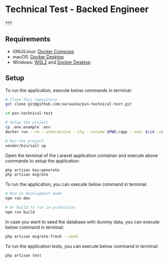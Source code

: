 # Technical Test - Backed Engineer

???

## Requirements

- GNU/Linux: [Docker Compose](https://docs.docker.com/compose/install/)
- macOS: [Docker Desktop](https://www.docker.com/products/docker-desktop/)
- Windows: [WSL2](https://docs.docker.com/desktop/windows/wsl/) and [Docker Desktop](https://www.docker.com/products/docker-desktop/)

## Setup

To run the application, execute below commands in terminal:

```sh
# Clone this repository
git clone git@github.com:naruaika/psn-technical-test.git

cd psn-technical-test

# Setup the project
cp .env.example .env
docker run --rm --interactive --tty --volume $PWD:/app --user $(id -u):$(id -g) composer install

# Run the project
vendor/bin/sail up
```

Open the terminal of the Laravel application container and execute above commands to setup the application:

```sh
php artisan key:generate
php artisan migrate
```

To run the application, you can execute below command in terminal:

```sh
# Run in development mode
npm run dev

# Or build to run in production
npm run build
```

In case you want to seed the database with dummy data, you can execute below command in terminal:

```sh
php artisan migrate:fresh --seed
```

To run the application tests, you can execute below command in terminal:

```sh
php artisan test
```
